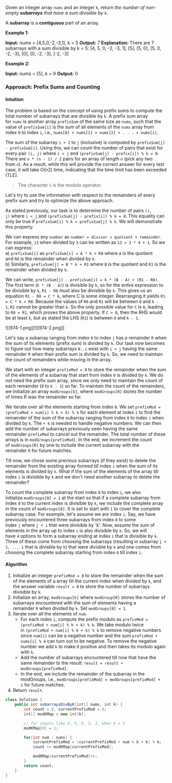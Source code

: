 Given an integer array `nums` and an integer `k`, return _the number of non-empty **subarrays** that have a sum divisible by_ `k`.

A **subarray** is a **contiguous** part of an array.

**Example 1:**

**Input:** nums = [4,5,0,-2,-3,1], k = 5
**Output:** 7
**Explanation:** There are 7 subarrays with a sum divisible by k = 5:
[4, 5, 0, -2, -3, 1], [5], [5, 0], [5, 0, -2, -3], [0], [0, -2, -3], [-2, -3]

**Example 2:**

**Input:** nums = [5], k = 9
**Output:** 0

### Approach: Prefix Sums and Counting

#### Intuition

The problem is based on the concept of using prefix sums to compute the total number of subarrays that are divisible by `k`. A prefix sum array for `nums` is another array `prefixSum` of the same size as `nums`, such that the value of `prefixSum[i]` is the sum of all elements of the `nums` array from index `0` to index `i`, i.e., `nums[0] + nums[1] + nums[2] + . . . + nums[i]`.

The sum of the subarray `i + 1` to `j` (inclusive) is computed by `prefixSum[j] - prefixSum[i]`. Using this, we can count the number of pairs that exist for every pair `(i, j)` where `i < j` and `(prefixSum[j] - prefix[i]) % k = 0`. There are `n * (n - 1) / 2` pairs for an array of length `n` (pick any two from `n`). As a result, while this will provide the correct answer for every test case, it will take O(n2) time, indicating that the time limit has been exceeded (TLE).

> The character `%` is the modulo operator.

Let's try to use the information with respect to the remainders of every prefix sum and try to optimize the above approach.

As stated previously, our task is to determine the number of pairs `(i, j)` where `i < j` and `(prefixSum[j] - prefix[i]) % k = 0`. This equality can only be true if `prefixSum[i] % k = prefixSum[j] % k`. We will demonstrate this property.

We can express any `number` as `number = divisor × quotient + remainder`. For example, `13` when divided by `3` can be written as `13 = 3 * 4 + 1`. So we can express:  
a) `prefixSum[i]` as `prefixSum[i] = A * k + R0` where `A` is the quotient and `R0` is the remainder when divided by `k`.  
b) Similarly, `prefixSum[j] = B * k + R1` where `B` is the quotient and `R1` is the remainder when divided by `k`.

We can write, `prefixSum[j] - prefixSum[i] = k * (B - A) + (R1 - R0)`. The first term (`k * (B - A)`) is divisible by `k`, so for the entire expression to be divisible by `k`, `R1 - R0` must also be divisible by `k`. This gives us an equation `R1 - R0 = C * k`, where C is some integer. Rearranging it yields `R1 = C * k + R0`. Because the values of `R0` and `R1` will be between `0` and `k - 1`, `R1` cannot be greater than `k`. So the only possible value for `C` is `0`, leading to `R0 = R1`, which proves the above property. If `C > 0`, then the RHS would be at least `k`, but as stated the LHS (`R1`) is between `0` and `k - 1`.

![[974-1.png]]![[974-2.png]]

Let's say a subarray ranging from index `0` to index `j` has a remainder `R` when the sum of its elements (prefix sum) is divided by `k`. Our task now becomes to figure out how many subarrays `0..i` exist with `i < j` having the same remainder `R` when their prefix sum is divided by `k`. So, we need to maintain the count of remainders while moving in the array.

We start with an integer `prefixMod = 0` to store the remainder when the sum of the elements of a subarray that start from index `0` is divided by `k`. We do not need the prefix sum array, since we only need to maintain the count of each remainder (`0` to `k - 1`) so far. To maintain the count of the remainders, we initialize an array `modGroups[k]`, where `modGroups[R]` stores the number of times R was the remainder so far.

We iterate over all the elements starting from index `0`. We set `prefixMod = (prefixMod + num[i] % k + k) % k` for each element at index `i` to find the remainder of the sum of the subarray ranging from index `0` to index `i` when divided by `k`. The `+ k` is needed to handle negative numbers. We can then add the number of subarrays previously seen having the same remainder `prefixMod` to cancel out the remainder. The total number of these arrays is in `modGroups[prefixMod]`. In the end, we increment the count of `modGroups[R]` by one to include the current subarray with the remainder `R` for future matches.

Till now, we chose some previous subarrays (if they exist) to delete the remainder from the existing array formed till index `i` when the sum of its elements is divided by `k`. What if the sum of the elements of the array till index `i` is divisible by `k` and we don't need another subarray to delete the remainder?

To count the complete subarray from index `0` to index `i`, we also initialize `modGroups[0] = 1` at the start so that if a complete subarray from index `0` to the current index is divisible by `k`, we include the complete array in the count of `modGroups[0]`. It is set to start with `1` to cover the complete subarray case. For example, let's assume we are index `i`. Say, we have previously encountered three subarrays from index `0` to some index `j` where `j < i` that were divisible by 'k'. Now, assume the sum of elements in the array up to index `i` is also divisible by `k`. So, we will have `4` options to form a subarray ending at index `i` that is divisible by `k`. Three of these come from choosing the subarrays (resulting in subarray `j + 1, .., i` that is divisble by `k`) that were divisble by `k` and one comes from choosing the complete subarray starting from index `0` till index `i`.

#### Algorithm

1. Initialize an integer `prefixMod = 0` to store the remainder when the sum of the elements of a array till the current index when divided by `k`, and the answer variable `result = 0` to store the number of subarrays divisible by `k`.
2. Initialize an array, `modGroups[k]` where `modGroup[R]` stores the number of subarrays encountered with the sum of elements having a remainder `R` when divided by `k`. Set `modGroups[0] = 1`.
3. Iterate over all the elements of `num`.
    - For each index `i`, compute the prefix modulo as `prefixMod = (prefixMod + num[i] % k + k) % k`. We take modulo twice in `(prefixMod + num[i] % k + k) % k` to remove negative numbers since `num[i]` can be a negative number and the sum `prefixMod + nums[i] % k` can turn out to be negative. To remove the negative number we add `k` to make it positive and then takes its modulo again with `k`.
    - Add the number of subarrays encountered till now that have the same remainder to the result: `result = result + modGroups[prefixMod]`.
    - In the end, we include the remainder of the subarray in the modGroups, i.e., `modGroups[prefixMod] = modGroups[prefixMod] + 1` for future matches.
4. Return `result`.

```java
class Solution {
    public int subarraysDivByK(int[] nums, int k) {
        int count = 0, currentPrefixMod = 0;
        int[] modKMap = new int[k];

        // for inputs like 5, 5, 9, 2, 1, when k = 5
        modKMap[0] = 1;

        for(int num : nums) {
            currentPrefixMod = (currentPrefixMod + num % k + k) % k;
            count += modKMap[currentPrefixMod];

            modKMap[currentPrefixMod]++;
        }
        return count;
    }
}
```